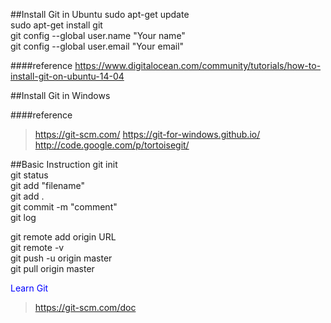 ##Install Git in Ubuntu
sudo apt-get update <br>
sudo apt-get install git <br>
git config --global user.name "Your name" <br>
git config --global user.email "Your email" <br>

####reference
https://www.digitalocean.com/community/tutorials/how-to-install-git-on-ubuntu-14-04

##Install Git in Windows

####reference
>https://git-scm.com/
>https://git-for-windows.github.io/
>http://code.google.com/p/tortoisegit/

##Basic Instruction
git init <br>
git status <br>
git add "filename" <br>
git add .<br>
git commit -m "comment" <br>
git log <br>

git remote add origin URL <br>
git remote -v <br>
git push -u origin master <br>
git pull origin master <br>

<span style="color:blue;">Learn Git</span>
>https://git-scm.com/doc


